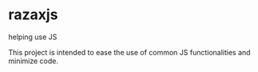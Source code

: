 # razaxjs
helping use JS

This project is intended to ease the use of common JS functionalities and minimize code.
